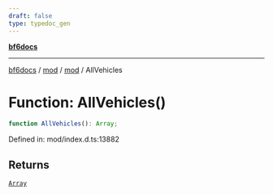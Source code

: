 ```yaml
---
draft: false
type: typedoc_gen
---
```


[**bf6docs**](../../../_index.md)

***

[bf6docs](../../../_index.md) / [mod](../../_index.md) / [mod](../_index.md) / AllVehicles

# Function: AllVehicles()

```ts
function AllVehicles(): Array;
```

Defined in: mod/index.d.ts:13882

## Returns

[`Array`](../Array/_index.md)

